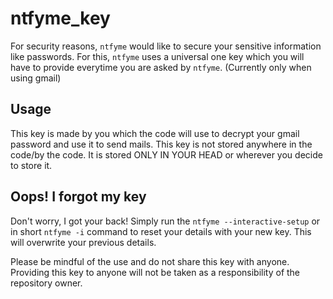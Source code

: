 # ntfyme_key

For security reasons, `ntfyme` would like to secure your sensitive information like passwords. For this, `ntfyme` uses a universal one key which you will have to provide everytime you are asked by `ntfyme`. (Currently only when using gmail)

## Usage

This key is made by you which the code will use to decrypt your gmail password and use it to send mails. This key is not stored anywhere in the code/by the code.
It is stored ONLY IN YOUR HEAD or wherever you decide to store it.

## Oops! I forgot my key

Don't worry, I got your back! Simply run the `ntfyme --interactive-setup` or in short `ntfyme -i` command to reset your details with your new key. This will overwrite your previous details.

Please be mindful of the use and do not share this key with anyone. Providing this key to anyone will not be taken as a responsibility of the repository owner.
